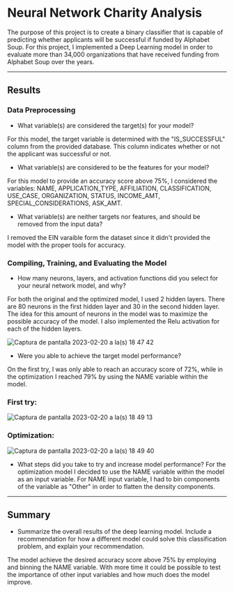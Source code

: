 # Neural Network Charity Analysis


The purpose of this project is to create a binary classifier that is capable of predicting whether applicants will be successful if funded by Alphabet Soup. For this project, I implemented a Deep Learning model in order to evaluate more than 34,000 organizations that have received funding from Alphabet Soup over the years.


---


## Results


### Data Preprocessing

* What variable(s) are considered the target(s) for your model?

For this model, the target variable is determined with the "IS_SUCCESSFUL" column from the provided database. This column indicates whether or not the applicant was successful or not.

* What variable(s) are considered to be the features for your model?

For this model to provide an accuracy score above 75%, I considered the variables: NAME, APPLICATION_TYPE, AFFILIATION, CLASSIFICATION, USE_CASE, ORGANIZATION, STATUS, INCOME_AMT, SPECIAL_CONSIDERATIONS, ASK_AMT.

* What variable(s) are neither targets nor features, and should be removed from the input data?

I removed the EIN varaible form the dataset since it didn't provided the model with the proper tools for accuracy.



### Compiling, Training, and Evaluating the Model

* How many neurons, layers, and activation functions did you select for your neural network model, and why?

For both the original and the optimized model, I used 2 hidden layers. There are 80 neurons in the first hidden layer and 30 in the second hidden layer. The idea for this amount of neurons in the model was to maximize the possible accuracy of the model. I also implemented the Relu activation for each of the hidden layers.

![Captura de pantalla 2023-02-20 a la(s) 18 47 42](https://user-images.githubusercontent.com/113866707/220220661-d2e95ed3-d67d-4493-beff-bfca038b048d.png)


* Were you able to achieve the target model performance?

On the first try, I was only able to reach an accuracy score of 72%, while in the optimization I reached 79% by using the NAME variable within the model.

### First try:
![Captura de pantalla 2023-02-20 a la(s) 18 49 13](https://user-images.githubusercontent.com/113866707/220220811-b27f9293-fb57-4732-b64b-c488ad78b7ef.png)

### Optimization:
![Captura de pantalla 2023-02-20 a la(s) 18 49 40](https://user-images.githubusercontent.com/113866707/220220883-659aefea-dd22-4ce6-b36f-bbe978a3c123.png)


* What steps did you take to try and increase model performance?
For the optimization model I decided to use the NAME variable within the model as an input variable. For NAME input variable, I had to bin components of the variable as "Other" in order to flatten the density components.


---


## Summary

* Summarize the overall results of the deep learning model. Include a recommendation for how a different model could solve this classification problem, and explain your recommendation.

The model achieve the desired accuracy score above 75% by employing and binning the NAME variable. With more time it could be possible to test the importance of other input variables and how much does the model improve.




